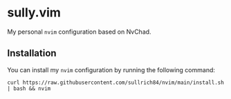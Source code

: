 # sully.vim
My personal `nvim` configuration based on NvChad.

## Installation
You can install my `nvim` configuration by running the following command:

```
curl https://raw.githubusercontent.com/sullrich84/nvim/main/install.sh | bash && nvim
```
